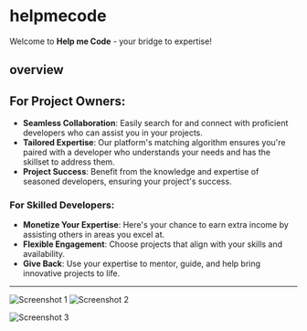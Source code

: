 # helpmecode 

Welcome to **Help me Code** - your bridge to expertise!
## overview

## For Project Owners:

- **Seamless Collaboration**: Easily search for and connect with proficient developers who can assist you in your projects. 
- **Tailored Expertise**: Our platform's matching algorithm ensures you're paired with a developer who understands your needs and has the skillset to address them.
- **Project Success**: Benefit from the knowledge and expertise of seasoned developers, ensuring your project's success.

### For Skilled Developers:

- **Monetize Your Expertise**: Here's your chance to earn extra income by assisting others in areas you excel at.
- **Flexible Engagement**: Choose projects that align with your skills and availability.
- **Give Back**: Use your expertise to mentor, guide, and help bring innovative projects to life.

---

![Screenshot 1](https://github.com/pujaad/helpmecode/assets/124654162/d7c1912b-2741-4b8a-850a-a1c8f9e2cf82) 
![Screenshot 2](https://github.com/pujaad/helpmecode/assets/124654162/c2f187bb-e925-4054-b184-d82eef120a54>
) 

![Screenshot 3](https://github.com/pujaad/helpmecode/assets/124654162/e50eb6e1-c631-4033-8800-6b7f4b022725>
) 




